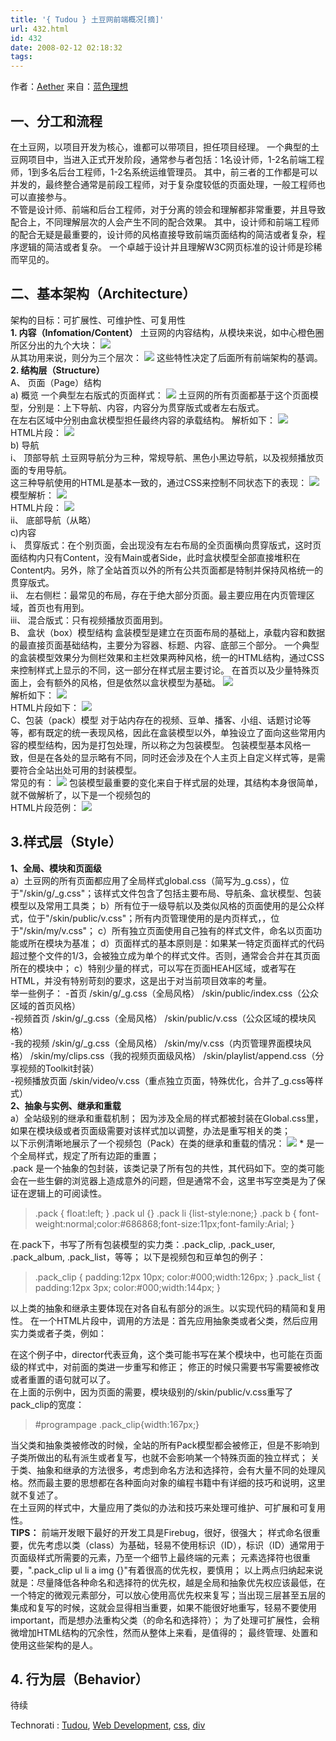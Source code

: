 ```yaml
---
title: '{ Tudou } 土豆网前端概况[摘]'
url: 432.html
id: 432
date: 2008-02-12 02:18:32
tags:
---
```


作者：[Aether](http://www.blueidea.com/common/contact.asp?type=%E4%BD%9C%E8%80%85&username=Aether) 来自：[蓝色理想](http://www.blueidea.com/)  

一、分工和流程
-------

在土豆网，以项目开发为核心，谁都可以带项目，担任项目经理。 一个典型的土豆网项目中，当进入正式开发阶段，通常参与者包括：1名设计师，1-2名前端工程师，1到多名后台工程师，1-2名系统运维管理员。 其中，前三者的工作都是可以并发的，最终整合通常是前段工程师，对于复杂度较低的页面处理，一般工程师也可以直接参与。  
不管是设计师、前端和后台工程师，对于分离的领会和理解都非常重要，并且导致配合上，不同理解层次的人会产生不同的配合效果。 其中，设计师和前端工程师的配合无疑是最重要的，设计师的风格直接导致前端页面结构的简洁或者复杂，程序逻辑的简洁或者复杂。 一个卓越于设计并且理解W3C网页标准的设计师是珍稀而罕见的。  

二、基本架构（Architecture）
--------------------

架构的目标：可扩展性、可维护性、可复用性  
**1\. 内容（Infomation/Content）** 土豆网的内容结构，从模块来说，如中心橙色圈所区分出的九个大块： [![](http://www.blueidea.com/articleimg/2008/01/5298/01.jpg)](http://www.blueidea.com/articleimg/2008/01/5298/01.jpg "在新窗口打开图片")  
从其功用来说，则分为三个层次： [![](http://www.blueidea.com/articleimg/2008/01/5298/02.jpg)](http://www.blueidea.com/articleimg/2008/01/5298/02.jpg "在新窗口打开图片") 这些特性决定了后面所有前端架构的基调。  
**2\. 结构层（Structure）**  
A、 页面（Page）结构  
a) 概览 一个典型左右版式的页面样式： ![](http://www.blueidea.com/articleimg/2008/01/5298/03.jpg) 土豆网的所有页面都基于这个页面模型，分别是：上下导航、内容，内容分为贯穿版式或者左右版式。  
在左右区域中分别由盒状模型担任最终内容的承载结构。 解析如下： ![](http://www.blueidea.com/articleimg/2008/01/5298/04.jpg)  
HTML片段： ![](http://www.blueidea.com/articleimg/2008/01/5298/05.jpg)  
b) 导航  
i、 顶部导航 土豆网导航分为三种，常规导航、黑色小黑边导航，以及视频播放页面的专用导航。  
这三种导航使用的HTML是基本一致的，通过CSS来控制不同状态下的表现： [![](http://www.blueidea.com/articleimg/2008/01/5298/06.jpg)](http://www.blueidea.com/articleimg/2008/01/5298/06.jpg "在新窗口打开图片")  
模型解析： [![](http://www.blueidea.com/articleimg/2008/01/5298/07.jpg)](http://www.blueidea.com/articleimg/2008/01/5298/07.jpg "在新窗口打开图片")  
HTML片段： [![](http://www.blueidea.com/articleimg/2008/01/5298/08.jpg)](http://www.blueidea.com/articleimg/2008/01/5298/08.jpg "在新窗口打开图片")  
ii、 底部导航（从略）  
c)内容  
i、 贯穿版式：在个别页面，会出现没有左右布局的全页面横向贯穿版式，这时页面结构内只有Content，没有Main或者Side，此时盒状模型全部直接堆积在Content内。另外，除了全站首页以外的所有公共页面都是特制并保持风格统一的贯穿版式。  
ii、 左右侧栏：最常见的布局，存在于绝大部分页面。最主要应用在内页管理区域，首页也有用到。  
iii、 混合版式：只有视频播放页面用到。  
B、 盒状（box）模型结构 盒装模型是建立在页面布局的基础上，承载内容和数据的最直接页面基础结构，主要分为容器、标题、内容、底部三个部分。 一个典型的盒装模型效果分为侧栏效果和主栏效果两种风格，统一的HTML结构，通过CSS来控制样式上显示的不同，这一部分在样式层主要讨论。 在首页以及少量特殊页面上，会有额外的风格，但是依然以盒状模型为基础。 [![](http://www.blueidea.com/articleimg/2008/01/5298/09.jpg)](http://www.blueidea.com/articleimg/2008/01/5298/09.jpg "在新窗口打开图片")  
解析如下： ![](http://www.blueidea.com/articleimg/2008/01/5298/10.jpg)  
HTML片段如下： [![](http://www.blueidea.com/articleimg/2008/01/5298/11a.jpg)](http://www.blueidea.com/articleimg/2008/01/5298/11a.jpg "在新窗口打开图片")  
C、包装（pack）模型 对于站内存在的视频、豆单、播客、小组、话题讨论等等，都有既定的统一表现风格，因此在盒装模型以外，单独设立了面向这些常用内容的模型结构，因为是打包处理，所以称之为包装模型。 包装模型基本风格一致，但是在各处的显示略有不同，同时还会涉及在个人主页上自定义样式等，是需要符合全站出处可用的封装模型。  
常见的有： [![](http://www.blueidea.com/articleimg/2008/01/5298/11.jpg)](http://www.blueidea.com/articleimg/2008/01/5298/11.jpg "在新窗口打开图片") 包装模型最重要的变化来自于样式层的处理，其结构本身很简单，就不做解析了，以下是一个视频包的  
HTML片段范例： [![](http://www.blueidea.com/articleimg/2008/01/5298/12.jpg)](http://www.blueidea.com/articleimg/2008/01/5298/12.jpg "在新窗口打开图片")  

3.样式层（Style）
------------

  
**1、全局、模块和页面级**  
a）土豆网的所有页面都应用了全局样式global.css（简写为\_g.css），位于"/skin/g/\_g.css"；该样式文件包含了包括主要布局、导航条、盒状模型、包装模型以及常用工具类； b）所有位于一级导航以及类似风格的页面使用的是公众样式，位于"/skin/public/v.css"；所有内页管理使用的是内页样式，，位于"/skin/my/v.css"； c）所有独立页面使用自己独有的样式文件，命名以页面功能或所在模块为基准； d）页面样式的基本原则是：如果某一特定页面样式的代码超过整个文件的1/3，会被独立成为单个的样式文件。否则，通常会合并在其页面所在的模块中； c）特别少量的样式，可以写在页面HEAH区域，或者写在HTML，并没有特别苛刻的要求，这是出于对当前项目效率的考量。  
举一些例子： -首页 /skin/g/_g.css（全局风格） /skin/public/index.css（公众区域的首页风格）  
-视频首页 /skin/g/_g.css（全局风格） /skin/public/v.css（公众区域的模块风格）  
-我的视频 /skin/g/_g.css（全局风格） /skin/my/v.css（内页管理界面模块风格） /skin/my/clips.css（我的视频页面级风格） /skin/playlist/append.css（分享视频的Toolkit封装）  
-视频播放页面 /skin/video/v.css（重点独立页面，特殊优化，合并了_g.css等样式）  
**2、抽象与实例、继承和重载**  
a）全站级别的继承和重载机制； 因为涉及全局的样式都被封装在Global.css里，如果在模块级或者页面级需要对该样式加以调整，办法是重写相关的类；  
以下示例清晰地展示了一个视频包（Pack）在类的继承和重载的情况： ![](http://www.blueidea.com/articleimg/2008/01/5298/13.jpg) \* 是一个全局样式，规定了所有边距的重置；  
.pack 是一个抽象的包封装，该类记录了所有包的共性，其代码如下。空的类可能会在一些生僻的浏览器上造成意外的问题，但是通常不会，这里书写空类是为了保证在逻辑上的可阅读性。

> .pack { float:left; } .pack ul {} .pack li {list-style:none;} .pack b { font-weight:normal;color:#686868;font-size:11px;font-family:Arial; }

在.pack下，书写了所有包装模型的实力类：.pack\_clip, .pack\_user, .pack\_album, .pack\_list，等等； 以下是视频包和豆单包的例子：

> .pack\_clip { padding:12px 10px; color:#000;width:126px; } .pack\_list { padding:12px 3px; color:#000;width:144px; }

以上类的抽象和继承主要体现在对各自私有部分的派生。以实现代码的精简和复用性。 在一个HTML片段中，调用的方法是：首先应用抽象类或者父类，然后应用实力类或者子类，例如：

> <div class="pack pack_user director"></div>

在这个例子中，director代表豆角，这个类可能书写在某个模块中，也可能在页面级的样式中，对前面的类进一步重写和修正； 修正的时候只需要书写需要被修改或者重置的语句就可以了。  
在上面的示例中，因为页面的需要，模块级别的/skin/public/v.css重写了pack_clip的宽度：

> #programpage .pack_clip{width:167px;}

当父类和抽象类被修改的时候，全站的所有Pack模型都会被修正，但是不影响到子类所做出的私有派生或者复写，也就不会影响某一个特殊页面的独立样式； 关于类、抽象和继承的方法很多，考虑到命名方法和选择符，会有大量不同的处理风格。然而最主要的思想都在各种面向对象的编程书籍中有详细的技巧和说明，这里就不复述了。  
在土豆网的样式中，大量应用了类似的办法和技巧来处理可维护、可扩展和可复用性。  
**TIPS：** 前端开发眼下最好的开发工具是Firebug，很好，很强大； 样式命名很重要，优先考虑以类（class）为基础，轻易不使用标识（ID），标识（ID）通常用于页面级样式所需要的元素，乃至一个细节上最终端的元素； 元素选择符也很重要，".pack_clip ul li a img {}"有着很高的优先权，要慎用； 以上两点归纳起来说就是：尽量降低各种命名和选择符的优先权，越是全局和抽象优先权应该最低，在一个特定的微观元素部分，可以放心使用高优先权来复写；当出现三层甚至五层的集成和复写的时候，这就会显得相当重要，如果不能很好地重写，轻易不要使用important，而是想办法重构父类（的命名和选择符）； 为了处理可扩展性，会稍微增加HTML结构的冗余性，然而从整体上来看，是值得的； 最终管理、处置和使用这些架构的是人。  

4\. 行为层（Behavior）
-----------------

待续

Technorati : [Tudou](http://technorati.com/tag/Tudou), [Web Development](http://technorati.com/tag/Web%20Development), [css](http://technorati.com/tag/css), [div](http://technorati.com/tag/div)